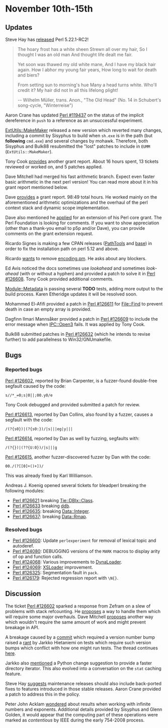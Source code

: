 # November 10th-15th

## Updates

Steve Hay has
[released](http://www.nntp.perl.org/group/perl.perl5.porters/232632)
Perl 5.22.1-RC2!

>  The hoary frost has a white sheen
>  Strewn all over my hair,
>  So I thought I was an old man
>  And thought life dealt me fair.
>
>  Yet soon was thawed my old white mane,
>  And I have my black hair again.
>  How I abhor my young fair years,
>  How long to wait for death and biers?
>
>  From setting sun to morning's hue
>  Many a head turns white.
>  Who'll credit it? My hair did not
>  In all this lifelong plight!
>
>    -- Wilhelm Müller, trans. Anon., "The Old Head"
>       (No. 14 in Schubert's song-cycle, "Winterreise")

Aaron Crane has updated
[Perl #119437](https://rt.perl.org/Ticket/Display.html?id=119437)
on the status of the implicit dereference in `push` to a reference
as an unsuccessful experiment.

[ExtUtils::MakeMaker](https://metacpan.org/pod/ExtUtils::MakeMaker)
released a new version which reverted many changes, including a
commit by Sisyphus to build when `sh.exe` is in the path (but
**following** `cmd.exe`) and several changes by mohawk. Therefore,
both Sisyphus and Bulk88 resubmitted the "lost" patches to include
in `EUMM` (`ExtUtils::MakeMaker`).

Tony Cook
[provides](http://www.nntp.perl.org/group/perl.perl5.porters/232524)
another grant report. About 16 hours spent, 13 tickets reviewed or
worked on, and 5 patches applied.

Dave Mitchell had merged his fast arithmetic branch. Expect
even faster basic arithmetic in the next perl version! You can read
more about it in his grant report mentioned below.

Dave
[provides](http://www.nntp.perl.org/group/perl.perl5.porters/232534)
a grant report. 98:49 total hours. He worked mainly on the
aforementioned arithmetic optimizations and the overhaul of the
perl context stack and dynamic scope implementation.

Dave also mentioned he
[applied](http://news.perlfoundation.org/2015/11/grant-extension-request-1.html)
for an extension of his Perl core grant. The Perl Foundation is
looking for comments. If you want to show appreciation (other than
a thank-you email to p5p and/or Dave), you can provide comments
on the grant extension request.

Ricardo Signes is making a few CPAN releases
([PathTools](https://metacpan.org/pod/PathTools)
and [base](https://metacpan.org/pod/base)) in order to fix
the installation path on perl 5.12 and above.

Ricardo
[wants](http://www.nntp.perl.org/group/perl.perl5.porters/232608)
to remove [encoding.pm](https://metacpan.org/pod/encoding). He
asks about any blockers.

Ed Avis noticed the docs sometimes use *lookahead* and sometimes
*look-ahead* (with or without a hyphen) and provided a patch to
solve it in
[Perl #126608](https://rt.perl.org/Ticket/Display.html?id=126608).
Tony Cook provided additional comments.

[Module::Metadata](https://metacpan.org/pod/Module::Metadata)
is passing several **TODO** tests, adding more output to the
build process. Karen Etheridge updates it will be resolved soon.

Mohammed El-Afifi provided a patch in
[Perl #126611](https://rt.perl.org/Ticket/Display.html?id=126611)
for [File::Find](https://metacpan.org/pod/File::Find) to prevent
death in case an empty array is provided.

Dagfinn Ilmari Mannsåker provided a patch in
[Perl #126609](https://rt.perl.org/Ticket/Display.html?id=126609)
to include the error message when
[IPC::Open3](https://metacpan.org/pod/IPC::Open3) fails. It was
applied by Tony Cook.

Bulk88 submitted patches in
[Perl #126632](https://rt.perl.org/Ticket/Display.html?id=126632)
(which he intends to revise further) to add parallelness to
Win32/GNUmakefile.

## Bugs

### Reported bugs

[Perl #126602](https://rt.perl.org/Ticket/Display.html?id=126602),
reported by Brian Carpenter, is a fuzzer-found double-free
segfault caused by the code:

    s//*_=0;s|0||;00.y0/e

Tony Cook debugged and provided submitted a patch for review.

[Perl #126613](https://rt.perl.org/Ticket/Display.html?id=126613),
reported by Dan Collins, also found by a fuzzer, causes a segfault
with the code:

    /(?{s0})|(?{s0:})/|s|||eg|y|||

[Perl #126614](https://rt.perl.org/Ticket/Display.html?id=126614),
reported by Dan as well by fuzzing, segfaults with:

    /(?{})|(??{U:0})/|s|||g

[Perl #126615](https://rt.perl.org/Ticket/Display.html?id=126615),
another fuzzer-discovered fuzzer by Dan with the code:

    00./(?[[0]+()+])/

This was already fixed by Karl Williamson.

Andreas J. Koenig opened several tickets for bleadperl breaking
the following modules:

* [Perl #126621](https://rt.perl.org/Ticket/Display.html?id=126621)
  breaking
  [Tie::DBIx::Class](https://metacpan.org/pod/Tie::DBIx::Class).
* [Perl #126633](https://rt.perl.org/Ticket/Display.html?id=126633)
  breaking [ddb](https://metacpan.org/pod/ddb).
* [Perl #126635](https://rt.perl.org/Ticket/Display.html?id=126635):
  breaking [Data::Integer](https://metacpan.org/pod/Data::Integer).
* [Perl #126637](https://rt.perl.org/Ticket/Display.html?id=126637):
  breaking [Data::Rmap](https://metacpan.org/pod/Data::Rmap).

### Resolved bugs

* [Perl #126600](https://rt.perl.org/Ticket/Display.html?id=126600):
  Update `perlexperiment` for removal of lexical topic and autoderef.
* [Perl #124080](https://rt.perl.org/Ticket/Display.html?id=124080):
  DEBUGGING versions of the `MARK` macros to display arity of op and
  function calls.
* [Perl #124068](https://rt.perl.org/Ticket/Display.html?id=124068):
  Various improvements to
  [DynaLoader](https://metacpan.org/pod/DynLoader).
* [Perl #124069](https://rt.perl.org/Ticket/Display.html?id=124069):
  [XSLoader](https://metacpan.org/pod/XSLoeader) improvement.
* [Perl #126325](https://rt.perl.org/Ticket/Display.html?id=126325):
  Segmentation fault in `pack`.
* [Perl #126179](https://rt.perl.org/Ticket/Display.html?id=126179):
  Rejected regression report with `\N{}`.

## Discussion

The ticket
[Perl #126602](https://rt.perl.org/Ticket/Display.html?id=126602)
sparked a response from Zefram on a slew of problems with stack
refcounting. He
[proposes](http://www.nntp.perl.org/group/perl.perl5.porters/232508)
a way to handle them which will require some major overhauls. Dave
Mitchell
[proposes](http://www.nntp.perl.org/group/perl.perl5.porters/232510)
another way which wouldn't require the same amount of work and
might prevent breakage in API.

A breakage caused by a
[commit](http://www.nntp.perl.org/group/perl.perl5.porters/232612)
which required a version number bump raised a
[rant](http://www.nntp.perl.org/group/perl.perl5.porters/232613)
by Jarkko Hietaniemi on tests which require such version bumps
which conflict with how one might run tests. The thread continues
[here](http://www.nntp.perl.org/group/perl.perl5.porters/232630).

Jarkko also
[mentioned](http://www.nntp.perl.org/group/perl.perl5.porters/232553)
a Python change suggestion to provide a faster directory iterator.
This also evolved into a conversation on the `stat` caching feature.

Steve Hay
[suggests](http://www.nntp.perl.org/group/perl.perl5.porters/232615)
maintenance releases should also include back-ported fixes to
features introduced in those stable releases. Aaron Crane provided
a patch to address this in the policy.

Peter John Acklam
[wondered](http://www.nntp.perl.org/group/perl.perl5.porters/232594)
about results when working with infinite numbers and exponents.
Additional details provided by Sisyphus and Glenn Golden, it would
appear that the computing part of these operations were marked as
*contentious* by IEEE during the early 754-2008 process.

